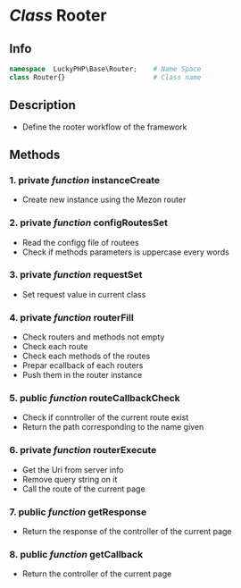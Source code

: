 # ***Class*** **Rooter**

## Info

```php
namespace  LuckyPHP\Base\Router;    # Name Space
class Router{}                      # Class name
```

## Description
- Define the rooter workflow of the framework

## Methods

### 1. private ***function*** **instanceCreate**
- Create new instance using the Mezon router

### 2. private ***function*** **configRoutesSet**
- Read the configg file of routees
- Check if methods parameters is uppercase every words

### 3. private ***function*** **requestSet**
- Set request value in current class

### 4. private ***function*** **routerFill**
- Check routers and methods not empty
- Check each route
- Check each methods of the routes
- Prepar ecallback of each routers
- Push them in the router instance

### 5. public ***function*** **routeCallbackCheck**
- Check if conntroller of the current route exist
- Return the path corresponding to the name given

### 6. private ***function*** **routerExecute**
- Get the Uri from server info
- Remove query string on it
- Call the route of the current page

### 7. public ***function*** **getResponse**
- Return the response of the controller of the current page

### 8. public ***function*** **getCallback**
- Return the controller of the current page

